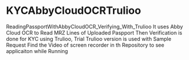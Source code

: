 # KYCAbbyCloudOCRTrulioo
ReadingPassportWithAbbyCloudOCR_Verifying_With_Trulioo
It uses Abby Cloud OCR to Read MRZ Lines of Uploaded Paspport
Then Verification is done for KYC using Trulioo, Trial Trulioo version is used with Sample Request
Find the Video of screen recorder in th Repository to see applicaiton while Running
